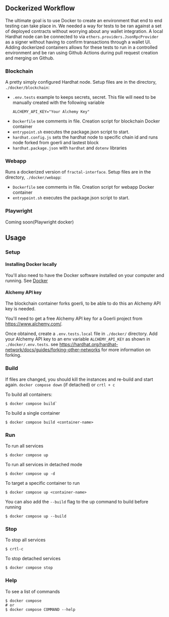 ## Dockerized Workflow

The ultimate goal is to use Docker to create an environment that end to end testing can take place in. We needed a way for tests to be ran against a set of deployed contracts without worrying about any wallet integration. A local Hardhat node can be connected to via `ethers.providers.JsonRpcProvider` as a signer without having to confirm transactions through a wallet UI. Adding dockerized containers allows for these tests to run in a controlled environment and be ran using Github Actions during pull request creation and merging on Github.

### Blockchain

A pretty simply configured Hardhat node. Setup files are in the directory, `./docker/blockchain`:

- `.env.tests` example to keeps secrets, secret. This file will need to be manually created with the following variable
  ```shell
  ALCHEMY_API_KEY="Your Alchemy Key"
  ```
- `Dockerfile` see comments in file. Creation script for blockchain Docker container
- `entrypoint.sh` executes the package.json script to start.
- `hardhat.config.js` sets the hardhat node to specific chain id and runs node forked from goerli and lastest block
- `hardhat.package.json` with `hardhat` and `dotenv` libraries

### Webapp

Runs a dockerized version of `fractal-interface`. Setup files are in the directory, `./docker/webapp`:

- `Dockerfile` see comments in file. Creation script for webapp Docker container
- `entrypoint.sh` executes the package.json script to start.

### Playwright

Coming soon(Playwright docker)

## Usage

### Setup

#### Installing Docker locally

You'll also need to have the Docker software installed on your computer and running. See [Docker](https://docker.com)

#### Alchemy API key

The blockchain container forks goerli, to be able to do this an Alchemy API key is needed.

You'll need to get a free Alchemy API key for a Goerli project from https://www.alchemy.com/.

Once obtained, create a `.env.tests.local` file in `./docker/` directory. Add your Alchemy API key to an env variable `ALCHEMY_API_KEY` as shown in `./docker/.env.tests`. see https://hardhat.org/hardhat-network/docs/guides/forking-other-networks for more information on forking.

### Build

If files are changed, you should kill the instances and re-build and start again. `docker compose down` (if detached) or `crtl + c`

To build all containers:

```shell
$ docker compose build`
```

To build a single container

```shell
$ docker compose build <container-name>
```

### Run

To run all services

```shell
$ docker compose up
```

To run all services in detached mode

```shell
$ docker compose up -d
```

To target a specific container to run

```shell
$ docker compose up <container-name>
```

You can also add the `--build` flag to the up command to build before running

```shell
$ docker compose up --build
```

### Stop

To stop all services

```shell
$ crtl-c
```

To stop detached services

```shell
$ docker compose stop
```

### Help

To see a list of commands

```shell
$ docker compose
# or
$ docker compose COMMAND --help
```
